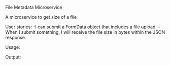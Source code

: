 File Metadata Microservice

A microservice to get size of a file


User stories: 
-I can submit a FormData object that includes a file upload.
-When I submit something, I will receive the file size in bytes within the JSON response.

Usage:

Output:
